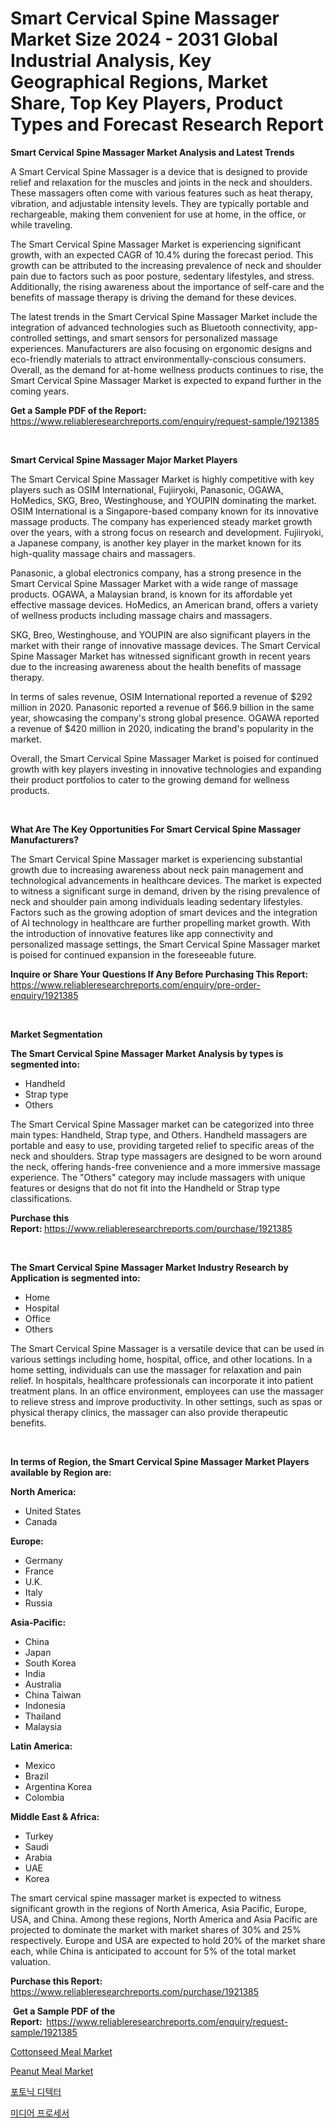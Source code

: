<p><h1>Smart Cervical Spine Massager Market Size 2024 - 2031 Global Industrial Analysis, Key Geographical Regions, Market Share, Top Key Players, Product Types and Forecast Research Report</h1></p><p><strong>Smart Cervical Spine Massager Market Analysis and Latest Trends</strong></p>
<p><p>A Smart Cervical Spine Massager is a device that is designed to provide relief and relaxation for the muscles and joints in the neck and shoulders. These massagers often come with various features such as heat therapy, vibration, and adjustable intensity levels. They are typically portable and rechargeable, making them convenient for use at home, in the office, or while traveling.</p><p>The Smart Cervical Spine Massager Market is experiencing significant growth, with an expected CAGR of 10.4% during the forecast period. This growth can be attributed to the increasing prevalence of neck and shoulder pain due to factors such as poor posture, sedentary lifestyles, and stress. Additionally, the rising awareness about the importance of self-care and the benefits of massage therapy is driving the demand for these devices.</p><p>The latest trends in the Smart Cervical Spine Massager Market include the integration of advanced technologies such as Bluetooth connectivity, app-controlled settings, and smart sensors for personalized massage experiences. Manufacturers are also focusing on ergonomic designs and eco-friendly materials to attract environmentally-conscious consumers. Overall, as the demand for at-home wellness products continues to rise, the Smart Cervical Spine Massager Market is expected to expand further in the coming years.</p></p>
<p><strong>Get a Sample PDF of the Report:&nbsp;</strong> <a href="https://www.reliableresearchreports.com/enquiry/request-sample/1921385">https://www.reliableresearchreports.com/enquiry/request-sample/1921385</a></p>
<p>&nbsp;</p>
<p><strong>Smart Cervical Spine Massager Major Market Players</strong></p>
<p><p>The Smart Cervical Spine Massager Market is highly competitive with key players such as OSIM International, Fujiiryoki, Panasonic, OGAWA, HoMedics, SKG, Breo, Westinghouse, and YOUPIN dominating the market. OSIM International is a Singapore-based company known for its innovative massage products. The company has experienced steady market growth over the years, with a strong focus on research and development. Fujiiryoki, a Japanese company, is another key player in the market known for its high-quality massage chairs and massagers.</p><p>Panasonic, a global electronics company, has a strong presence in the Smart Cervical Spine Massager Market with a wide range of massage products. OGAWA, a Malaysian brand, is known for its affordable yet effective massage devices. HoMedics, an American brand, offers a variety of wellness products including massage chairs and massagers.</p><p>SKG, Breo, Westinghouse, and YOUPIN are also significant players in the market with their range of innovative massage devices. The Smart Cervical Spine Massager Market has witnessed significant growth in recent years due to the increasing awareness about the health benefits of massage therapy.</p><p>In terms of sales revenue, OSIM International reported a revenue of $292 million in 2020. Panasonic reported a revenue of $66.9 billion in the same year, showcasing the company's strong global presence. OGAWA reported a revenue of $420 million in 2020, indicating the brand's popularity in the market.</p><p>Overall, the Smart Cervical Spine Massager Market is poised for continued growth with key players investing in innovative technologies and expanding their product portfolios to cater to the growing demand for wellness products.</p></p>
<p>&nbsp;</p>
<p><strong>What Are The Key Opportunities For Smart Cervical Spine Massager Manufacturers?</strong></p>
<p><p>The Smart Cervical Spine Massager market is experiencing substantial growth due to increasing awareness about neck pain management and technological advancements in healthcare devices. The market is expected to witness a significant surge in demand, driven by the rising prevalence of neck and shoulder pain among individuals leading sedentary lifestyles. Factors such as the growing adoption of smart devices and the integration of AI technology in healthcare are further propelling market growth. With the introduction of innovative features like app connectivity and personalized massage settings, the Smart Cervical Spine Massager market is poised for continued expansion in the foreseeable future.</p></p>
<p><strong>Inquire or Share Your Questions If Any Before Purchasing This Report:</strong> <a href="https://www.reliableresearchreports.com/enquiry/pre-order-enquiry/1921385">https://www.reliableresearchreports.com/enquiry/pre-order-enquiry/1921385</a></p>
<p>&nbsp;</p>
<p><strong>Market Segmentation</strong></p>
<p><strong>The Smart Cervical Spine Massager Market Analysis by types is segmented into:</strong></p>
<p><ul><li>Handheld</li><li>Strap type</li><li>Others</li></ul></p>
<p><p>The Smart Cervical Spine Massager market can be categorized into three main types: Handheld, Strap type, and Others. Handheld massagers are portable and easy to use, providing targeted relief to specific areas of the neck and shoulders. Strap type massagers are designed to be worn around the neck, offering hands-free convenience and a more immersive massage experience. The "Others" category may include massagers with unique features or designs that do not fit into the Handheld or Strap type classifications.</p></p>
<p><strong>Purchase this Report:&nbsp;</strong><a href="https://www.reliableresearchreports.com/purchase/1921385">https://www.reliableresearchreports.com/purchase/1921385</a></p>
<p>&nbsp;</p>
<p><strong>The Smart Cervical Spine Massager Market Industry Research by Application is segmented into:</strong></p>
<p><ul><li>Home</li><li>Hospital</li><li>Office</li><li>Others</li></ul></p>
<p><p>The Smart Cervical Spine Massager is a versatile device that can be used in various settings including home, hospital, office, and other locations. In a home setting, individuals can use the massager for relaxation and pain relief. In hospitals, healthcare professionals can incorporate it into patient treatment plans. In an office environment, employees can use the massager to relieve stress and improve productivity. In other settings, such as spas or physical therapy clinics, the massager can also provide therapeutic benefits.</p></p>
<p>&nbsp;</p>
<p><strong>In terms of Region, the Smart Cervical Spine Massager Market Players available by Region are:</strong></p>
<p>
    <p> <strong> North America: </strong>
        <ul>
            <li>United States</li>
            <li>Canada</li>
        </ul>
        </p> 
    <p> <strong> Europe: </strong>
        <ul>
            <li>Germany</li>
            <li>France</li>
            <li>U.K.</li>
            <li>Italy</li>
            <li>Russia</li>
        </ul>
        </p> 
    <p> <strong> Asia-Pacific: </strong>
        <ul>
            <li>China</li>
            <li>Japan</li>
            <li>South Korea</li>
            <li>India</li>
            <li>Australia</li>
            <li>China Taiwan</li>
            <li>Indonesia</li>
            <li>Thailand</li>
            <li>Malaysia</li>
        </ul>
        </p> 
    <p> <strong> Latin America: </strong>
        <ul>
            <li>Mexico</li>
            <li>Brazil</li>
            <li>Argentina Korea</li>
            <li>Colombia</li>
        </ul>
        </p> 
    <p> <strong> Middle East & Africa: </strong>
        <ul>
            <li>Turkey</li>
            <li>Saudi</li>
            <li>Arabia</li>
            <li>UAE</li>
            <li>Korea</li>
        </ul>
    </p>
    </p>
<p><p>The smart cervical spine massager market is expected to witness significant growth in the regions of North America, Asia Pacific, Europe, USA, and China. Among these regions, North America and Asia Pacific are projected to dominate the market with market shares of 30% and 25% respectively. Europe and USA are expected to hold 20% of the market share each, while China is anticipated to account for 5% of the total market valuation.</p></p>
<p><strong>Purchase this Report: </strong><a href="https://www.reliableresearchreports.com/purchase/1921385">https://www.reliableresearchreports.com/purchase/1921385</a></p>
<p>&nbsp;<strong>Get a Sample PDF of the Report:&nbsp;&nbsp;</strong><a href="https://www.reliableresearchreports.com/enquiry/request-sample/1921385">https://www.reliableresearchreports.com/enquiry/request-sample/1921385</a></p>
<p><strong></strong></p>
<p><p><a href="https://issuu.com/reportprime-2/docs/cottonseed-meal-market-size-2030.pptx">Cottonseed Meal Market</a></p><p><a href="https://issuu.com/reportprime-2/docs/peanut-meal-market-size-2030.pptx">Peanut Meal Market</a></p><p><a href="https://github.com/ZacharyScthmitt4465/Market-Research-Report-List-1/blob/main/78559617666.md">포토닉 디텍터</a></p><p><a href="https://medium.com/@dunce678678/2024%EB%85%84%EB%B6%80%ED%84%B0-2031%EB%85%84%EA%B9%8C%EC%A7%80%EC%9D%98-%EC%8B%9C%EC%9E%A5-%EB%B6%84%EC%84%9D-%EB%B0%8F-%EA%B7%9C%EB%AA%A8-%EC%98%88%EC%B8%A1%EC%9D%B4-%EC%9E%88%EB%8A%94-%EB%AF%B8%EB%94%94%EC%96%B4-%ED%94%84%EB%A1%9C%EC%84%B8%EC%84%9C-%EC%8B%9C%EC%9E%A5-d42402d3fb82">미디어 프로세서</a></p></p>